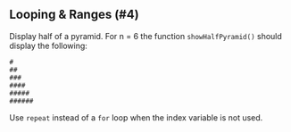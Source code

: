 ## Looping & Ranges (#4)

Display half of a pyramid. For n = 6 the function `showHalfPyramid()` should
display the following:

```
#
##
###
####
#####
######
```

Use `repeat` instead of a `for` loop when the index variable is not used.